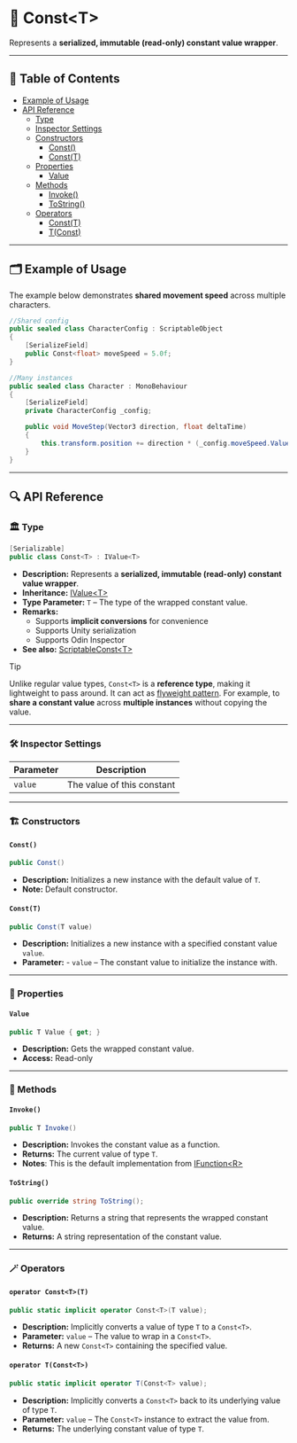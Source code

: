 # 🧩 Const&lt;T&gt;

Represents a **serialized, immutable (read-only) constant value wrapper**.

---

## 📑 Table of Contents

- [Example of Usage](#-example-of-usage)
- [API Reference](#-api-reference)
    - [Type](#-type)
    - [Inspector Settings](#-inspector-settings)
    - [Constructors](#-constructors)
        - [Const()](#const)
        - [Const(T)](#constt)
    - [Properties](#-properties)
        - [Value](#value)
    - [Methods](#-methods)
        - [Invoke()](#invoke)
        - [ToString()](#tostring)
    - [Operators](#-operators)
        - [Const<T>(T)](#operator-consttt)
        - [T(Const<T>)](#operator-tconstt)

---

## 🗂 Example of Usage

The example below demonstrates **shared movement speed** across multiple characters.

```csharp
//Shared config
public sealed class CharacterConfig : ScriptableObject
{
    [SerializeField] 
    public Const<float> moveSpeed = 5.0f;
}
```

```csharp
//Many instances
public sealed class Character : MonoBehaviour
{
    [SerializeField] 
    private CharacterConfig _config;

    public void MoveStep(Vector3 direction, float deltaTime) 
    {
        this.transform.position += direction * (_config.moveSpeed.Value * deltaTime);
    }
}
```

---

## 🔍 API Reference

### 🏛️ Type <div id="-type"></div>

```csharp
[Serializable]
public class Const<T> : IValue<T>
```

- **Description:** Represents a **serialized, immutable (read-only) constant value wrapper**.
- **Inheritance:** [IValue&lt;T&gt;](IValue.md)
- **Type Parameter:** `T` – The type of the wrapped constant value.
- **Remarks:**
    - Supports **implicit conversions** for convenience
    - Supports Unity serialization
    - Supports Odin Inspector
- **See also:** [ScriptableConst&lt;T&gt;](ScriptableConst.md)

> [!TIP]
> Unlike regular value types, `Const<T>` is a **reference type**, making it lightweight to pass around. It can act as
> [flyweight pattern](https://en.wikipedia.org/wiki/Flyweight_pattern). For example, to **share a constant value**
> across
> **multiple instances** without copying the value.

---

### 🛠 Inspector Settings

| Parameter | Description                |
|-----------|----------------------------|
| `value`   | The value of this constant |

---

<div id="-constructors"></div>

### 🏗️ Constructors

#### `Const()`

```csharp
public Const()
```

- **Description:** Initializes a new instance with the default value of `T`.
- **Note:** Default constructor.

#### `Const(T)`

```csharp
public Const(T value)
```

- **Description:** Initializes a new instance with a specified constant value `value`.
- **Parameter:** - `value` – The constant value to initialize the instance with.

---

### 🔑 Properties

#### `Value`

```csharp
public T Value { get; }
```

- **Description:** Gets the wrapped constant value.
- **Access:** Read-only

---

### 🏹 Methods

#### `Invoke()`

```csharp
public T Invoke()
```

- **Description:** Invokes the constant value as a function.
- **Returns:** The current value of type `T`.
- **Notes**: This is the default implementation from [IFunction&lt;R&gt;](../Functions/IFunction.md)

#### `ToString()`

```csharp
public override string ToString();
```

- **Description:** Returns a string that represents the wrapped constant value.
- **Returns:** A string representation of the constant value.

---

### 🪄 Operators

#### `operator Const<T>(T)`

```csharp
public static implicit operator Const<T>(T value);
```

- **Description:** Implicitly converts a value of type `T` to a `Const<T>`.
- **Parameter:** `value` – The value to wrap in a `Const<T>`.
- **Returns:** A new `Const<T>` containing the specified value.

#### `operator T(Const<T>)`

```csharp
public static implicit operator T(Const<T> value);
```

- **Description:** Implicitly converts a `Const<T>` back to its underlying value of type `T`.
- **Parameter:** `value` – The `Const<T>` instance to extract the value from.
- **Returns:** The underlying constant value of type `T`.